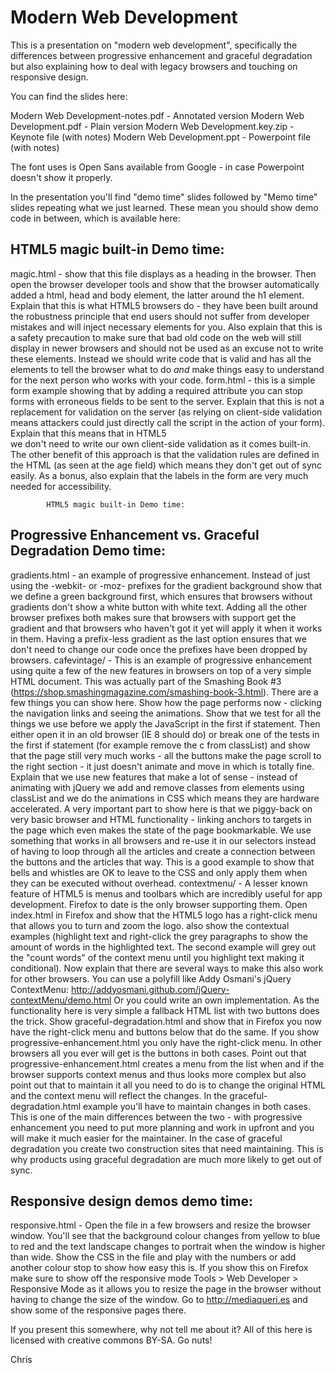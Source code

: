 # Modern Web Development

This is a presentation on "modern web development", specifically the 
differences between progressive enhancement and graceful degradation but 
also explaining how to deal with legacy browsers and touching on responsive 
design.

You can find the slides here:

Modern Web Development-notes.pdf - Annotated version 
Modern Web Development.pdf - Plain version
Modern Web Development.key.zip - Keynote file (with notes)
Modern Web Development.ppt - Powerpoint file (with notes)

The font uses is Open Sans available from Google - in case Powerpoint 
doesn't show it properly. 

In the presentation you'll find "demo time" slides followed by "Memo time"
slides repeating what we just learned. These mean you should show demo code
in between, which is available here:

## HTML5 magic built-in Demo time:

magic.html - show that this file displays as a heading in the browser. Then 
             open the browser developer tools and show that the browser 
             automatically added a html, head and body element, the latter 
             around the h1 element. Explain that this is what HTML5 browsers 
             do - they have been built around the robustness principle that 
             end users should not suffer from developer mistakes and will 
             inject necessary elements for you. Also explain that this is a 
             safety precaution to make sure that bad old code on the web will
             still display in newer browsers and should not be used as an 
             excuse not to write these elements. Instead we should write code 
             that is valid and has all the elements to tell the browser what
             to do _and_ make things easy to understand for the next person 
             who works with your code. 
form.html - this is a simple form example showing that by adding a required
            attribute you can stop forms with erroneous fields to be sent to
            the server. Explain that this is not a replacement for
            validation on the server (as relying on client-side 
            validation means attackers could just directly call the script 
            in the action of your form). Explain that this means that in HTML5    
            we don't need to write our own client-side validation as it comes 
            built-in. The other benefit of this approach is that the 
            validation rules are defined in the HTML (as seen at the age
            field) which means they don't get out of sync easily. As a bonus, 
            also explain that the labels in the form are very much needed 
            for accessibility.

            HTML5 magic built-in Demo time:

## Progressive Enhancement vs. Graceful Degradation Demo time:

gradients.html - an example of progressive enhancement. Instead of just using 
                 the -webkit- or -moz- prefixes for the gradient background 
                 show that we define a green background first, which ensures 
                 that browsers without gradients don't show a white button 
                 with white text. Adding all the other browser prefixes both 
                 makes sure that browsers with support get the gradient and 
                 that browsers who haven't got it yet will apply it when it 
                 works in them. Having a prefix-less gradient as the last 
                 option ensures that we don't need to change our code once 
                 the prefixes have been dropped by browsers.
cafevintage/ - This is an example of progressive enhancement using quite a 
               few of the new features in browsers on top of a very simple 
               HTML document. This was actually part of the Smashing Book #3 
               (https://shop.smashingmagazine.com/smashing-book-3.html). 
               There are a few things you can show here. Show how the page
               performs now - clicking the navigation links and seeing the 
               animations. 
               Show that we test for all the things we use before we apply 
               the JavaScript in the first if statement. 
               Then either open it in an old browser (IE 8 should
               do) or break one of the tests in the first if statement (for 
               example remove the c from classList) and show that the page 
               still very much works - all the buttons make the page scroll
               to the right section - it just doesn't animate and move in 
               which is totally fine. 
               Explain that we use new features that make a lot of sense - 
               instead of animating with jQuery we add and remove classes 
               from elements using classList and we do the animations in 
               CSS which means they are hardware accelerated. 
               A very important part to show here is that we piggy-back on 
               very basic browser and HTML functionality - linking anchors to 
               targets in the page which even makes the state of the page 
               bookmarkable. We use something that works in all browsers and 
               re-use it in our selectors instead of having to loop through 
               all the articles and create a connection between the buttons 
               and the articles that way. 
               This is a good example to show that bells and whistles are OK 
               to leave to the CSS and only apply them when they can be 
               executed without overhead.
contextmenu/ - A lesser known feature of HTML5 is menus and toolbars which 
               are incredibly useful for app development. Firefox to date is 
               the only browser supporting them. Open index.html in Firefox 
               and show that the HTML5 logo has a right-click menu that 
               allows you to turn and zoom the logo. also show the contextual 
               examples (highlight text and right-click the grey paragraphs 
               to show the amount of words in the highlighted text. The 
               second example will grey out the "count words" of the context 
               menu until you highlight text making it conditional). 
               Now explain that there are several ways to make this also 
               work for other browsers. You can use a polyfill like Addy 
               Osmani's jQuery ContextMenu:
               http://addyosmani.github.com/jQuery-contextMenu/demo.html 
               Or you could write an own implementation. As the functionality 
               here is very simple a fallback HTML list with two buttons 
               does the trick. 
               Show graceful-degradation.html and show that in Firefox you 
               now have the right-click menu and buttons below that do the 
               same. If you show progressive-enhancement.html you only have 
               the right-click menu. In other browsers all you ever will 
               get is the buttons in both cases.
               Point out that progressive-enhancement.html creates a menu 
               from the list when and if the browser supports context menus 
               and thus looks more complex but also point out that to 
               maintain it all you need to do is to change the original 
               HTML and the context menu will reflect the changes. In the 
               graceful-degradation.html example you'll have to maintain 
               changes in both cases. This is one of the main differences 
               between the two - with progressive enhancement you need to 
               put more planning and work in upfront and you will make it 
               much easier for the maintainer. In the case of graceful
               degradation you create two construction sites that need 
               maintaining. This is why products using graceful degradation 
               are much more likely to get out of sync.

## Responsive design demos demo time:

responsive.html - Open the file in a few browsers and resize the browser 
                  window. You'll see that the background colour changes from 
                  yellow to blue to red and the text landscape changes to 
                  portrait when the window is higher than wide. Show the CSS
                  in the file and play with the numbers or add another 
                  colour stop to show how easy this is. 
                  If you show this on Firefox make sure to show off the 
                  responsive mode Tools > Web Developer > Responsive Mode as
                  it allows you to resize the page in the browser without 
                  having to change the size of the window. 
                  Go to http://mediaqueri.es and show some of the responsive 
                  pages there.

If you present this somewhere, why not tell me about it? All of this here 
is licensed with creative commons BY-SA. Go nuts! 

Chris